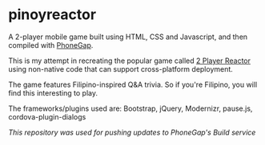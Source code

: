 # pinoyreactor

A 2-player mobile game built using HTML, CSS and Javascript, and then compiled with [PhoneGap](https://phonegap.com).

This is my attempt in recreating the popular game called [2 Player Reactor](https://play.google.com/store/apps/details?id=coolcherrytrees.games.reactor&hl=en) using
non-native code that can support cross-platform deployment.

The game features Filipino-inspired Q&A trivia. So if you're Filipino, you will find this interesting to play.

The frameworks/plugins used are: Bootstrap, jQuery, Modernizr, pause.js, cordova-plugin-dialogs

*This repository was used for pushing updates to PhoneGap's Build service*
